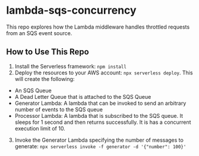 # lambda-sqs-concurrency
This repo explores how the Lambda middleware handles throttled requests from an SQS event source.  

## How to Use This Repo

1. Install the Serverless framework: `npm install`
2. Deploy the resources to your AWS account: `npx serverless deploy`.  This will create the following:
  * An SQS Queue
  * A Dead Letter Queue that is attached to the SQS Queue
  * Generator Lambda: A lambda that can be invoked to send an arbitrary number of events to the SQS queue
  * Processor Lambda: A lambda that is subscribed to the SQS queue.  It sleeps for 1 second and then returns successfully.  It is has a concurrent execution limit of 10.
3. Invoke the Generator Lambda specifying the number of messages to generate:  `npx serverless invoke -f generator -d '{"number": 100}'`


